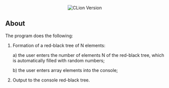 <p align = "center">
  <img src = "https://img.shields.io/badge/Engine-CLion%202022.2.3-green" alt = "CLion Version">
</p>

## About

The program does the following:

1. Formation of a red-black tree of N elements:

   a) the user enters the number of elements N of the red-black tree, which is automatically filled with random numbers;

   b) the user enters array elements into the console;

2. Output to the console red-black tree. 
